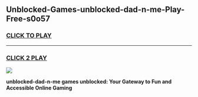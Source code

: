 
## Unblocked-Games-unblocked-dad-n-me-Play-Free-s0o57
<h3>
<a href="https://premium76.site?title=unblocked-dad-n-me&ref=19M">CLICK TO PLAY</a></h3>
<hr>

<h3>
<a href="https://premium76.site?title=unblocked-dad-n-me&ref=19M">CLICK 2 PLAY</a>
  
</h3>

<a href="https://premium76.site?title=unblocked-dad-n-me&ref=19M"><img src="https://clearcache.store/games.png"></a>


**unblocked-dad-n-me games unblocked: Your Gateway to Fun and Accessible Online Gaming**
